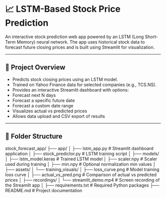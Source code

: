 # 📈 LSTM-Based Stock Price Prediction

An interactive stock prediction web app powered by an LSTM (Long Short-Term Memory) neural network. The app uses historical stock data to forecast future closing prices and is built using Streamlit for visualization.

---

## 🧠 Project Overview

-  Predicts stock closing prices using an LSTM model.
-  Trained on Yahoo Finance data for selected companies (e.g., TCS.NS).
-  Provides an interactive Streamlit dashboard with options:
  - Forecast next N days
  - Forecast a specific future date
  - Forecast a custom date range
-  Visualizes actual vs predicted prices
-  Allows data upload and CSV export of results

---

## 📁 Folder Structure

stock_forecast_app/
├── app/
│ ├── lstm_app.py # Streamlit dashboard application
│ ├── stock_predictor.py # LSTM training script
│
├── models/
│ ├── lstm_model.keras # Trained LSTM model
│ ├── scaler.npy # Scaler used during training
│ ├── min.npy # Optional normalization min values
│
├── assets/
│ └── training_visuals/
│ ├── loss_curve.png # Model training loss curve
│ ├── actual_vs_pred.png # Comparison of actual vs predicted prices
│
├── recordings/
│ └── streamlit_demo.mp4 # Screen recording of the Streamlit app
│
├── requirements.txt # Required Python packages
├── README.md # Project documentation

